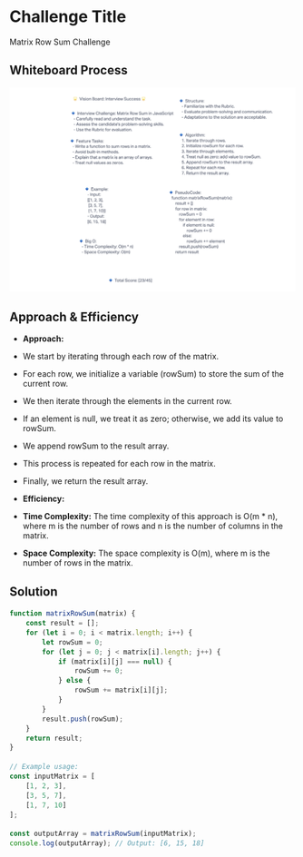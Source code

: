 # Challenge Title

Matrix Row Sum Challenge

## Whiteboard Process

![Code Challenge 4](codechallenge4.png)

## Approach & Efficiency

* **Approach:**

* We start by iterating through each row of the matrix.
* For each row, we initialize a variable (rowSum) to store the sum of the current row.
* We then iterate through the elements in the current row.
* If an element is null, we treat it as zero; otherwise, we add its value to rowSum.
* We append rowSum to the result array.
* This process is repeated for each row in the matrix.
* Finally, we return the result array.

* **Efficiency:**

* **Time Complexity:** The time complexity of this approach is O(m * n), where m is the number of rows and n is the number of columns in the matrix.
* **Space Complexity:** The space complexity is O(m), where m is the number of rows in the matrix.

## Solution

``` JavaScript
function matrixRowSum(matrix) {
    const result = [];
    for (let i = 0; i < matrix.length; i++) {
        let rowSum = 0;
        for (let j = 0; j < matrix[i].length; j++) {
            if (matrix[i][j] === null) {
                rowSum += 0;
            } else {
                rowSum += matrix[i][j];
            }
        }
        result.push(rowSum);
    }
    return result;
}

// Example usage:
const inputMatrix = [
    [1, 2, 3],
    [3, 5, 7],
    [1, 7, 10]
];

const outputArray = matrixRowSum(inputMatrix);
console.log(outputArray); // Output: [6, 15, 18]
```
